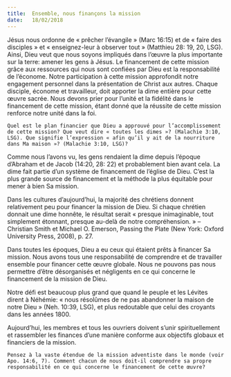 ```yaml
---
title:  Ensemble, nous finançons la mission
date:   18/02/2018
---
```


Jésus nous ordonne de « prêcher l’évangile » (Marc 16:15) et de « faire des disciples » et « enseignez-leur à observer tout » (Matthieu 28: 19, 20, LSG). Ainsi, Dieu veut que nous soyons impliqués dans l’œuvre la plus importante sur la terre: amener les gens à Jésus. Le financement de cette mission grâce aux ressources qui nous sont confiées par Dieu est la responsabilité de l’économe. Notre participation à cette mission approfondit notre engagement personnel dans la présentation de Christ aux autres. Chaque disciple, économe et travailleur, doit apporter la dime entière pour cette œuvre sacrée. Nous devons prier pour l’unité et la fidélité dans le financement de cette mission, étant donné que la réussite de cette mission renforce notre unité dans la foi. 

`Quel est le plan financier que Dieu a approuvé pour l’accomplissement de cette mission? Que veut dire « toutes les dimes »? (Malachie 3:10, LSG). Que signifie l’expression « afin qu’il y ait de la nourriture dans Ma maison »? (Malachie 3:10, LSG)?`

Comme nous l’avons vu, les gens rendaient la dime depuis l’époque d’Abraham et de Jacob (14:20, 28: 22) et probablement bien avant cela. La dime fait partie d’un système de financement de l’église de Dieu. C’est la plus grande source de financement et la méthode la plus équitable pour mener à bien Sa mission. 

Dans les cultures d’aujourd’hui, la majorité des chrétiens donnent relativement peu pour financer la mission de Dieu. Si chaque chrétien donnait une dime honnête, le résultat serait « presque inimaginable, tout simplement étonnant, presque au-delà de notre compréhension. » – Christian Smith et Michael O. Emerson, Passing the Plate (New York: Oxford University Press, 2008), p. 27. 

Dans toutes les époques, Dieu a eu ceux qui étaient prêts à financer Sa mission. Nous avons tous une responsabilité de comprendre et de travailler ensemble pour financer cette œuvre globale. Nous ne pouvons pas nous permettre d’être désorganisés et négligents en ce qui concerne le financement de la mission de Dieu. 

Notre défi est beaucoup plus grand que quand le peuple et les Lévites dirent à Néhémie: « nous résolûmes de ne pas abandonner la maison de notre Dieu » (Neh. 10:39, LSG), et plus redoutable que celui des croyants dans les années 1800. 

Aujourd’hui, les membres et tous les ouvriers doivent s’unir spirituellement et rassembler les finances d’une manière conforme aux objectifs globaux et financiers de la mission.

`Pensez à la vaste étendue de la mission adventiste dans le monde (voir Apo. 14:6, 7). Comment chacun de nous doit-il comprendre sa propre responsabilité en ce qui concerne le financement de cette œuvre?`